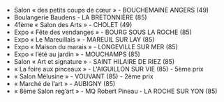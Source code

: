 
* Salon « des petits coups de cœur » - BOUCHEMAINE ANGERS (49)
* Boulangerie Baudens - LA BRETONNIÈRE (85)
* 41ème « Salon des Arts » - CHOLET (49)
* Expo « Fête des vendanges » -  BOURG SOUS LA ROCHE (85)
* Expo « Le Mareuillais » - MAREUIL SUR LAY (85)
* Expo « Maison du marais » - LONGEVILLE SUR MER (85)
* Expo « l’été au jardin » - MOUCHAMPS (85)
* Salon « Art et signature » - SAINT HILAIRE DE RIEZ (85)
* « La foire aux pinceaux » - L'AIGUILLON SUR VIE (85) - 5ème prix
* « Salon Mélusine » - VOUVANT (85) - 2ème prix
* « Marché de l’art » - AUBIGNY (85)
* « 8ème Salon reg’art » - MQ Robert Pineau - LA ROCHE SUR YON (85)
